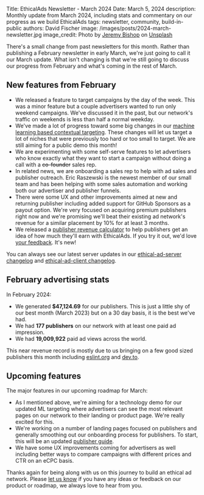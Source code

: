 Title: EthicalAds Newsletter - March 2024
Date: March 5, 2024
description: Monthly update from March 2024, including stats and commentary on our progress as we build EthicalAds
tags: newsletter, community, build-in-public
authors: David Fischer
image: /images/posts/2024-march-newsletter.jpg
image_credit: <span>Photo by <a href="https://unsplash.com/@jeremybishop?utm_content=creditCopyText&utm_medium=referral&utm_source=unsplash">Jeremy Bishop</a> on <a href="https://unsplash.com/photos/yellow-flower-field-under-clear-sky-97hpreXsx_w?utm_content=creditCopyText&utm_medium=referral&utm_source=unsplash">Unsplash</a></span>

There's a small change from past newsletters for this month.
Rather than publishing a February newsletter in early March,
we're just going to call it our March update.
What isn't changing is that we're still going to discuss our progress
from February and what's coming in the rest of March.


## New features from February

* We released a feature to target campaigns by the day of the week.
  This was a minor feature but a couple advertisers wanted to run only weekend campaigns.
  We've discussed it in the past, but our network's traffic on weekends
  is less than half a normal weekday.
* We've made a lot of progress toward some big changes in our
  [machine learning based contextual targeting]({filename}../posts/2022-content-based-targeting.md).
  These changes will let us target a lot of niches that were previously too hard or too small to target.
  We are still aiming for a public demo this month!
* We are experimenting with some self-serve features to let advertisers
  who know exactly what they want to start a campaign without doing a call with a <s>co-founder</s> sales rep.
* In related news, we are onboarding a sales rep to help with ad sales
  and publisher outreach. Eric Raszewski is the newest member of our small team
  and has been helping with some sales automation and working
  both our advertiser and publisher funnels.
* There were some UX and other improvements aimed at new and returning publisher
  including added support for GitHub Sponsors as a payout option.
  We're very focused on acquiring premium publishers right now and we're
  promising we'll beat their existing ad network's revenue
  for a similar placement by 10% for at least 3 months.
* We released a [publisher revenue calculator]({filename}../pages/publisher-calculator.md)
  to help publishers get an idea of how much they'll earn with EthicalAds.
  If you try it out, we'd love [your feedback]({filename}../pages/contact.md). It's new!

You can always see our latest server updates in our
[ethical-ad-server changelog](https://ethical-ad-server.readthedocs.io/en/latest/developer/changelog.html)
and [ethical-ad-client changelog](https://ethical-ad-client.readthedocs.io/en/latest/changelog.html).


## February advertising stats

[comment]: https://server.ethicalads.io/publisher/all/report/?start_date=2024-02-01&end_date=2024-02-29

In February 2024:

* We generated **$47,124.69** for our publishers.
  This is just a little shy of our best month (March 2023)
  but on a 30 day basis, it is the best we've had.
* We had **177 publishers** on our network with at least one paid ad impression.
* We had **19,009,922** paid ad views across the world.

This near revenue record is mostly due to us bringing on a few good sized publishers
this month including [eslint.org](https://eslint.org/) and [dev.to](https://dev.to/).


## Upcoming features

The major features in our upcoming roadmap for March:

* As I mentioned above, we're aiming for a technology demo
  for our updated ML targeting where advertisers can see the most relevant
  pages on our network to their landing or product page. We're really excited for this.
* We're working on a number of landing pages focused on publishers
  and generally smoothing out our onboarding process for publishers.
  To start, this will be an updated [publisher guide]({filename}../pages/publisher-guide.md).
* We have some UX improvements coming for advertisers as well
  including better ways to compare campaigns with different prices and CTR on an eCPC basis.

Thanks again for being along with us on this journey to build an ethical ad network.
Please [let us know]({filename}../pages/contact.md) if you have any ideas or feedback on our product or roadmap,
we always love to hear from you.
